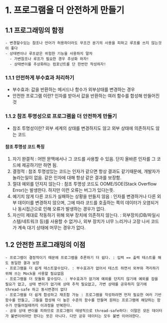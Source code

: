 # 1. 프로그램을 더 안전하게 만들기
## 1.1 프로그래밍의 함정 
    - 변경할수있는 참조나 언어가 허용하더라도 무조건 분기의 사용을 피하고 루프를 쓰지 않는것이 좋다 
    - 상태변이나 루프같은 위험한 기능을 사용하지 말자 
      - 가변참조나 루프가 필요한 경우 추상화 하자! 
      - 상태변이를 추상화하는 컴포넌트를 단 한번만 작성하자! 
### 1.1.1 안전하게 부수효과 처리하기 
 - 부수효과: 값을 반환하는 메서드나 함수가 외부상태를 변경하는 경우 
 - 안전한 프로그램 이란? 인자를 받아서 값을 반환하는 여러 함수를 합성해 만들어진 것 
### 1.1.2 참조 투명성으로 프로그램을 더 안전하게 만들기
 - 참조 투명성이란? 외부 세계의 상태를 변경하지도 않고 외부 상태에 의존하지도 않는 코드 

#### 참조 투명성 코드 특징 
1. 자기 완결적 : 어떤 문맥에서나 그 코드를 사용할 수 있음. 단지 올바른 인자를 그 코드에 제공하기만 하면 됨. 
2. 결정적 : 참조 투명성있는 코드는 인자가 같으면 항상 결과도 같기때문에, 개발자가 놀라는일이 없음. 같은 인자에 대해 항상 같은 결과를 보장함. 
3. 절대 예외를 던지지 않는다 : 참조 투명성 코드도 OOME/SOE(Stack Overflow Error)는 발생한다. 하지만 이런 오류는 버그가 있다는뜻. 
4. 예기치 않게 다른 코드가 실패하는 상황을 만들지 않음 : 인자를 변경하거나 다른 외부 데이터를 변경하지 않으며, 그에 따라 코드를 호출하는 쪽의 데이터가 오염되거나 동시접근으로 인해 오류가 발생하는 경우가 없다. 
5. 자신이 제대로 작동하기 위해 외부 장치에 의존하지 않는다. : 외부장치(DB/파일시스템/네트워크 등)를 사용할 수 없거나, 외부 장치가 너무 느리거나 고장 나서 코드가 계속 대기 상태에 머무는 경우가 없다. 

## 1.2 안전한 프로그래밍의 이점 
    - 프로그램이 결정적이기 때문에 프로그램을 추론하기 더 쉽다. : 입력 == 출력 테스트를 해도 동일한 결과 보장 
    - 프로그램을 더 쉽게 테스트할수있다. : 부수효과가 없어서 테스트 하면서 외부와 격리하기 위해 쓰는 Mock을 사용할 필요없음 
    - 프로그램을 더 모듈화 할수있다. : 부수효과가 없기에 예외를 던지지 않기에 예외를 잡을 필요가 없고, 상태 변이가 없기에 상태 추적 필요없고, 가변 상태를 공유하지 않기에 thread-safe 하고 동시변경이 없다 
    - 프로그램을 더 쉽게 합성하고 재조합 가능 : 프로그램을 작성하려면 먼저 필요한 여러 기반 함수를 만들고, 그들을 합성해 더 높은 수준의 함수를 만들며 원하는 프로그램에 해당하는 함수가 만들어질때까지 이과정을 반복한다. 
    - 공유 상태 변이를 피하므로 프로그램이 태생적으로 thread-safe하다: 이말은 모든 데이터가 불변이어야만 한다는 뜻은 아니다. 다만 공유 데이터는 모두 불변 이어야한다. 
